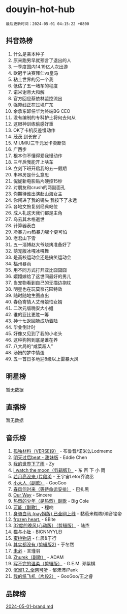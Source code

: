 # douyin-hot-hub

`最后更新时间：2024-05-01 04:15:22 +0800`

## 抖音热榜

1. 什么是亲本种子
1. 原来跑男早就预言了退出的人
1. 一季度国内14.19亿人次出游
1. 欧冠半决赛拜仁vs皇马
1. 粘土世界的另一个我
1. 低估了五一堵车的程度
1. 诺米谢帝大和解
1. 官方回应蔡依林监控流出
1. 强飑线正在过境广东
1. 余承东卸任华为终端BG CEO
1. 没有编制的专科护士将何去何从
1. 这眼神训练偷感好重
1. OK了卡机反差慢动作
1. 茂茂 到长安了
1. MIUMIU三千元发卡卖断货
1. 广西步
1. 根本你不懂得爱我慢动作
1. 三年后我能开上啥车
1. 立刻下班开启我的五一假期
1. 串串房是什么意思
1. 倪妮新电影贴片硬控15秒
1. 对朋友和crush的两副面孔
1. 你期待谁出演赴山海女主
1. 你闯进了我的镜头 我按下了永远
1. 各地文旅复刻经典站位
1. 成人礼这天我们都是主角
1. 乌云其木格逝世
1. 计算器表白
1. 冷暴力vs热暴力哪个更可怕
1. 老君山下雪
1. 五一淄博赵大爷烧烤准备好了
1. 萌宠版冰嘎冰嘎舞
1. 是高校运动会还是搞笑运动会
1. 福州暴雨
1. 用不同方式打开亚比囧囧囧
1. 嬛嬛嫁给了这世间最好的男儿
1. 当宠物看到自己的无描边抱枕
1. 明星也在玩莫奈花园特效
1. 随时随地生图直出
1. 春色寄情人丈母娘怕女婿
1. 二次元版晚安大小姐
1. 谁的亚比更胜一筹
1. 神十七返回舱成功着陆
1. 毕业倒计时
1. 好像又见到了我的小老头
1. 这种狗狗到底是谁在养
1. 八大局的“咸菜超人”
1. 汤姆的梦中情蛋
1. 五一首日多地迎8级以上雷暴大风

## 明星榜

暂无数据

## 直播榜

暂无数据

## 音乐榜

1. [孤独材料（VERSE段）](https://sf5-hl-cdn-tos.douyinstatic.com/obj/tos-cn-ve-2774/ocX7glDNHYlwFeYrGQfBZoThtvPWy8tCCEBGKQ) - 布鲁昔/诺米么Lodmemo
1. [明天过后beat - 甜妹版](https://sf3-cdn-tos.douyinstatic.com/obj/tos-cn-ve-2774/osMLYeeoMm04CZyaI91XUDF8OzLRLgePKALGHI) - Eddie Chen
1. [我的世界下了雨](https://sf5-hl-cdn-tos.douyinstatic.com/obj/tos-cn-ve-2774/o85sBiwXIByH9bWIMAEEOoiQ1o1m9Afn15BspE) - Zy
1. [i watch the moon（剪辑版1）](https://sf5-hl-cdn-tos.douyinstatic.com/obj/tos-cn-ve-2774/o0I9mSChzHZANMJIEBfkCQzzg6N5WAcVtqft9P) - 东 百 下 小 雨
1. [若月亮没来 (片段3)](https://sf5-hl-cdn-tos.douyinstatic.com/obj/tos-cn-ve-2774/okfyEUsGW1B1ovJi5JiN9IjvAT2lMwA054GoEB) - 王宇宙Leto/乔浚丞
1. [小大人（副歌）](https://sf3-cdn-tos.douyinstatic.com/obj/tos-cn-ve-2774/oIhaDwehWhLFsVIG7QIICLLazDNGJAGg5geeb4) - GooGoo
1. [春风何时来（等待命运安排）](https://sf3-cdn-tos.douyinstatic.com/obj/tos-cn-ve-2774/oICBNbD3gelMfB4WgiD1KI2jQtXZE2FgHLwtsl) - 巴扎黑
1. [Our Way](https://sf5-hl-cdn-tos.douyinstatic.com/obj/tos-cn-ve-2774/o8tPEkQgQNCe0DPeFwZzYrbqLlnzBBrYidWkEZ) - Sincere
1. [热烈的少年（是热烈）副歌](https://sf5-hl-cdn-tos.douyinstatic.com/obj/tos-cn-ve-2774/owVNI0CLDAUMtSz6TEYvfFBFL4UDFFhLfgK8fa) - Big Cole
1. [可能（副歌）](https://sf3-cdn-tos.douyinstatic.com/obj/tos-cn-ve-2774/cde1731888894259b333569393c2fb51) - 程响
1. [身骑白马 (pay姐版) 已全网上线](https://sf5-hl-cdn-tos.douyinstatic.com/obj/tos-cn-ve-2774/oQLO5ZgLsFkaDhdIIveF2zUCgfweY0gWaH4AQG) - 黏苞米糊糊/潮音铭帝
1. [frozen heart.](https://sf5-hl-cdn-tos.douyinstatic.com/obj/tos-cn-ve-2774/oIIWJfyjIACZA9zQMtnJ6hQQhFC4vhCupoRBsO) - 8Bite
1. [32度的晚风(心动版）（剪辑版）](https://sf5-hl-cdn-tos.douyinstatic.com/obj/tos-cn-ve-2774/owNyabsyWdzUulxhoJfK8IBXgp0UMQAHpvGh2B) - 陆杰
1. [猫与小肚](https://sf27-cdn-tos.douyinstatic.com/obj/tos-cn-ve-2774/osZeoClMECgK8DYl6VebABgbchEtPYQjZEnRtd) - BIGNNYYLEI
1. [蜜桃物语](https://sf5-hl-cdn-tos.douyinstatic.com/obj/tos-cn-ve-2774/oIhOSCZtIACtYU4XQkngiW9kCBfVD1Fz9IYeqL) - 仁辰&于行
1. [其实都没有 (剪辑版2)](https://sf3-cdn-tos.douyinstatic.com/obj/tos-cn-ve-2774/oEBNQenHZtBhxYjGgUDQk0BCHTigQafgFlbQ7k) - 于冬然
1. [未必](https://sf5-hl-cdn-tos.douyinstatic.com/obj/tos-cn-ve-2774/ogntQMFnKQDZUgTCYuJgfLEtleYZZFxBQqhhFB) - 言瑾羽
1. [Zhurek（副歌）](https://sf5-hl-cdn-tos.douyinstatic.com/obj/tos-cn-ve-2774/ooQm8FBZQDlf0btEYgVpCcSCQfrdJGBEKZYBGS) - ADAM
1. [写不完的温柔（剪辑版）](https://sf27-cdn-tos.douyinstatic.com/obj/tos-cn-ve-2774/oYBzzZQJ233GfwkemJJffAIWgeIYrjZfWhHTcG) - G.E.M. 邓紫棋
1. [沉溺1.2_全网可听](https://sf5-hl-cdn-tos.douyinstatic.com/obj/tos-cn-ve-2774/ok2QoiBqsWAX9McZmWiI9gAB0EzwD4Xj6yfmtH) - 邹沛沛/Pank
1. [我的纸飞机（片段2）](https://sf5-hl-cdn-tos.douyinstatic.com/obj/tos-cn-ve-2774/oM2ZrKcg2CD5AeRB2gkeXOFB1IxAGJdZPazYHf) - GooGoo/王之睿

## 品牌榜

[2024-05-01-brand.md](2024-05-01-brand.md)
